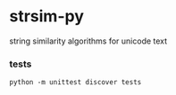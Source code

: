 # strsim-py
string similarity algorithms for unicode text


### tests
```shell
python -m unittest discover tests
```
